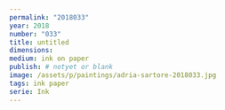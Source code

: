 ```yaml
---
permalink: "2018033"
year: 2018
number: "033"
title: untitled
dimensions:
medium: ink on paper
publish: # notyet or blank
image: /assets/p/paintings/adria-sartore-2018033.jpg
tags: ink paper
serie: Ink
---
```

